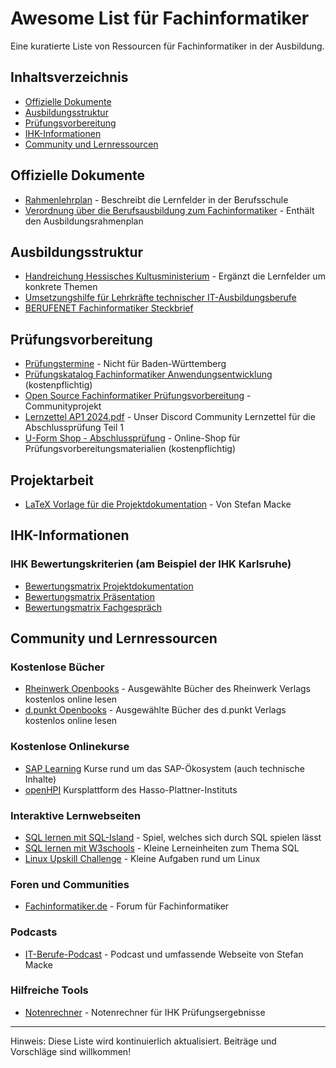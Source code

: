# Awesome List für Fachinformatiker

Eine kuratierte Liste von Ressourcen für Fachinformatiker in der Ausbildung.

## Inhaltsverzeichnis

- [Offizielle Dokumente](#offizielle-dokumente)
- [Ausbildungsstruktur](#ausbildungsstruktur)
- [Prüfungsvorbereitung](#prüfungsvorbereitung)
- [IHK-Informationen](#ihk-informationen)
- [Community und Lernressourcen](#community-und-lernressourcen)

## Offizielle Dokumente

- [Rahmenlehrplan](https://www.kmk.org/fileadmin/Dateien/pdf/Bildung/BeruflicheBildung/rlp/Fachinformatiker_19-12-13_EL.pdf) - Beschreibt die Lernfelder in der Berufsschule
- [Verordnung über die Berufsausbildung zum Fachinformatiker](https://www.gesetze-im-internet.de/fiausbv/BJNR025000020.html) - Enthält den Ausbildungsrahmenplan

## Ausbildungsstruktur

- [Handreichung Hessisches Kultusministerium](https://kultus.hessen.de/sites/kultusministerium.hessen.de/files/2021-11/handreichung_fachinformatiker_in_it-system-elektronikeri_in.pdf) - Ergänzt die Lernfelder um konkrete Themen
- [Umsetzungshilfe für Lehrkräfte technischer IT-Ausbildungsberufe](https://www.isb.bayern.de/fileadmin/user_upload/Berufliche_Schulen/Berufsschule/Material/Aufgaben_Technische_IT-Berufe/HR_technische_it_ausbildungsberufe_2020.pdf)
- [BERUFENET Fachinformatiker Steckbrief](https://web.arbeitsagentur.de/berufenet/beruf/steckbrief/13814)

## Prüfungsvorbereitung

- [Prüfungstermine](https://www.ihk-aka.de/pruefungen) - Nicht für Baden-Württemberg
- [Prüfungskatalog Fachinformatiker Anwendungsentwicklung](https://www.u-form-shop.de/ihk-pruefungen/pruefungskataloge-abschlusspruefung/fachinformatiker-fachinformatikerin-anwendungsentwicklung-pruefungskatalog-fuer-die-ihk-abschlusspruefung) (kostenpflichtig)
- [Open Source Fachinformatiker Prüfungsvorbereitung](https://fachinformatikerpruefungsvorbereitung.de/) - Communityprojekt
- [Lernzettel AP1 2024.pdf](https://github.com/user-attachments/files/16560346/Lernzettel.AP1.2024.pdf) - Unser Discord Community Lernzettel für die Abschlussprüfung Teil 1
- [U-Form Shop - Abschlussprüfung](https://www.u-form-shop.de/abschlusspruefung/fachinformatiker-fachinformatikerin-1) - Online-Shop für Prüfungsvorbereitungsmaterialien (kostenpflichtig)

## Projektarbeit

- [LaTeX Vorlage für die Projektdokumentation](https://github.com/StefanMacke/latex-vorlage-fiae) - Von Stefan Macke

## IHK-Informationen

### IHK Bewertungskriterien (am Beispiel der IHK Karlsruhe)
- [Bewertungsmatrix Projektdokumentation](https://www.ihk.de/blueprint/servlet/resource/blob/5348302/75f9e7df3ae41b42592dc1228408717b/bewertungskriterien-projektdokumentation-pdf--data.pdf)
- [Bewertungsmatrix Präsentation](https://www.ihk.de/blueprint/servlet/resource/blob/5347960/360760bdfc53b0a17b6725b5517268a9/bewertungskriterien-praesentation-it-berufe-pdf--data.pdf)
- [Bewertungsmatrix Fachgespräch](https://www.ihk.de/blueprint/servlet/resource/blob/5347952/bbabee8b5913d5b073c694d32b883748/bewertungskriterien-fachgespraech-it-berufe-pdf--data.pdf)

## Community und Lernressourcen

### Kostenlose Bücher
- [Rheinwerk Openbooks](https://www.rheinwerk-verlag.de/openbook/) - Ausgewählte Bücher des Rheinwerk Verlags kostenlos online lesen
- [d.punkt Openbooks](https://dpunkt.de/openbooks/) - Ausgewählte Bücher des d.punkt Verlags kostenlos online lesen

### Kostenlose Onlinekurse
- [SAP Learning](https://learning.sap.com/browse) Kurse rund um das SAP-Ökosystem (auch technische Inhalte)
- [openHPI](https://open.hpi.de/) Kursplattform des Hasso-Plattner-Instituts

### Interaktive Lernwebseiten
- [SQL lernen mit SQL-Island](https://sql-island.informatik.uni-kl.de) - Spiel, welches sich durch SQL spielen lässt
- [SQL lernen mit W3schools](https://www.w3schools.com/sql/) - Kleine Lerneinheiten zum Thema SQL
- [Linux Upskill Challenge](https://linuxupskillchallenge.org/) - Kleine Aufgaben rund um Linux

### Foren und Communities
- [Fachinformatiker.de](https://fachinformatiker.de) - Forum für Fachinformatiker

### Podcasts
- [IT-Berufe-Podcast](https://it-berufe-podcast.de/) - Podcast und umfassende Webseite von Stefan Macke

### Hilfreiche Tools
- [Notenrechner](http://caesborn.de/pruefungspage/notenrechner_reformiert.html) - Notenrechner für IHK Prüfungsergebnisse

---

Hinweis: Diese Liste wird kontinuierlich aktualisiert. Beiträge und Vorschläge sind willkommen!
